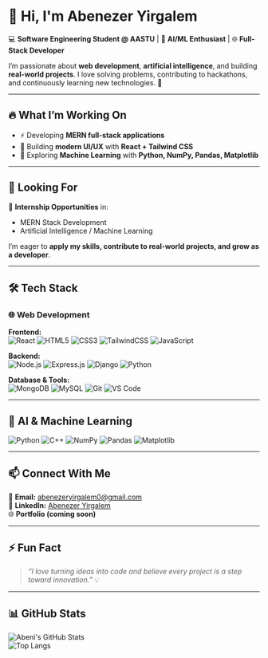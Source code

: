 # 👋 Hi, I'm **Abenezer Yirgalem**  

💻 **Software Engineering Student @ AASTU** | 🤖 **AI/ML Enthusiast** | 🌐 **Full-Stack Developer**  

I’m passionate about **web development**, **artificial intelligence**, and building **real-world projects**. I love solving problems, contributing to hackathons, and continuously learning new technologies. 🚀  

---

## 🔥 What I’m Working On  
- ⚡ Developing **MERN full-stack applications**  
- 🎨 Building **modern UI/UX** with **React + Tailwind CSS**  
- 🤖 Exploring **Machine Learning** with **Python, NumPy, Pandas, Matplotlib**  

---

## 🎯 Looking For  
📌 **Internship Opportunities** in:  
- MERN Stack Development  
- Artificial Intelligence / Machine Learning  

I’m eager to **apply my skills, contribute to real-world projects, and grow as a developer**.  

---

## 🛠 Tech Stack  

### 🌐 Web Development  
**Frontend:**  
![React](https://img.shields.io/badge/React-61DAFB?style=for-the-badge&logo=react&logoColor=black) ![HTML5](https://img.shields.io/badge/HTML5-E34F26?style=for-the-badge&logo=html5&logoColor=white) ![CSS3](https://img.shields.io/badge/CSS3-1572B6?style=for-the-badge&logo=css3&logoColor=white) ![TailwindCSS](https://img.shields.io/badge/TailwindCSS-38B2AC?style=for-the-badge&logo=tailwind-css&logoColor=white) ![JavaScript](https://img.shields.io/badge/JavaScript-F7DF1E?style=for-the-badge&logo=javascript&logoColor=black)  

**Backend:**  
![Node.js](https://img.shields.io/badge/Node.js-339933?style=for-the-badge&logo=node.js&logoColor=white) ![Express.js](https://img.shields.io/badge/Express.js-000000?style=for-the-badge&logo=express&logoColor=white) ![Django](https://img.shields.io/badge/Django-092E20?style=for-the-badge&logo=django&logoColor=white) ![Python](https://img.shields.io/badge/Python-3776AB?style=for-the-badge&logo=python&logoColor=white)  

**Database & Tools:**  
![MongoDB](https://img.shields.io/badge/MongoDB-47A248?style=for-the-badge&logo=mongodb&logoColor=white) ![MySQL](https://img.shields.io/badge/MySQL-4479A1?style=for-the-badge&logo=mysql&logoColor=white) ![Git](https://img.shields.io/badge/Git-F05032?style=for-the-badge&logo=git&logoColor=white) ![VS Code](https://img.shields.io/badge/VSCode-007ACC?style=for-the-badge&logo=visual-studio-code&logoColor=white)  

---

## 🤖 AI & Machine Learning  
![Python](https://img.shields.io/badge/Python-3776AB?style=for-the-badge&logo=python&logoColor=white) ![C++](https://img.shields.io/badge/C++-00599C?style=for-the-badge&logo=cplusplus&logoColor=white) ![NumPy](https://img.shields.io/badge/NumPy-013243?style=for-the-badge&logo=numpy&logoColor=white) ![Pandas](https://img.shields.io/badge/Pandas-150458?style=for-the-badge&logo=pandas&logoColor=white) ![Matplotlib](https://img.shields.io/badge/Matplotlib-11557C?style=for-the-badge&logo=matplotlib&logoColor=white)  

---

## 📫 Connect With Me  
📧 **Email:** [abenezeryirgalem0@gmail.com](mailto:abenezeryirgalem0@gmail.com)  
💼 **LinkedIn:** [Abenezer Yirgalem](https://www.linkedin.com/in/abenezer-yirgalem-831241363/)  
🌐 **Portfolio (coming soon)**  

---

## ⚡ Fun Fact  
> *“I love turning ideas into code and believe every project is a step toward innovation.”* 💡  

---

## 📊 GitHub Stats  
![Abeni's GitHub Stats](https://github-readme-stats.vercel.app/api?username=AbeniYirgalem&show_icons=true&theme=radical)  
![Top Langs](https://github-readme-stats.vercel.app/api/top-langs/?username=AbeniYirgalem&layout=compact&theme=radical)  
